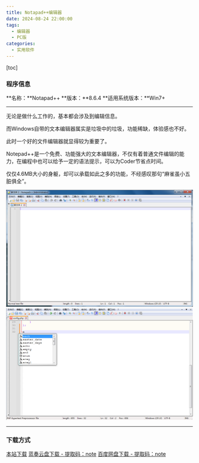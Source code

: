 ```yaml
---
title: Notapad++编辑器
date: 2024-08-24 22:00:00
tags:
  - 编辑器
  - PC版
categories:
  - 实用软件
---
```


[toc]

### 程序信息

**名称：**Notapad++
**版本：**8.6.4
**适用系统版本：**Win7+

---

无论是做什么工作的，基本都会涉及到编辑信息。

而Windows自带的文本编辑器属实是垃圾中的垃圾，功能稀缺，体验感也不好。

此时一个好的文件编辑器就显得较为重要了。

Notepad++是一个免费、功能强大的文本编辑器，不仅有着普通文件编辑的能力，在编程中也可以给予一定的语法提示，可以为Coder节省点时间。

仅仅4.6MB大小的身躯，却可以承载如此之多的功能，不经感叹那句“麻雀虽小五脏俱全”。

![程序截图 - 1](../images/notapad/1.png)
![程序截图 - 2](../images/notapad/2.png)

---

### 下载方式

[本站下载](https://hub.tplus.eu.org/Niomaor/dlfiles/raw/master/Notepad_plus_plus_V8.6.4.exe)
[蓝奏云盘下载 - 提取码：note](https://www.lanzouj.com/iHTsM28b6j0h)
[百度网盘下载 - 提取码：note](https://pan.baidu.com/s/1YUGq4SVO0Q7EjQbvST5D8A?pwd=note)
